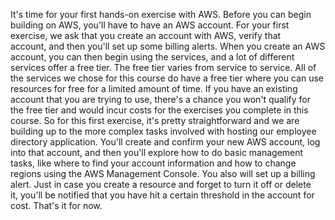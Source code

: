 It's time for your first hands-on exercise with AWS. Before you can begin building on AWS, you'll have to have an AWS account. For your first exercise, we ask that you create an account with AWS, verify that account, and then you'll set up some billing alerts. When you create an AWS account, you can then begin using the services, and a lot of different services offer a free tier. The free tier varies from service to service. All of the services we chose for this course do have a free tier where you can use resources for free for a limited amount of time. If you have an existing account that you are trying to use, there's a chance you won't qualify for the free tier and would incur costs for the exercises you complete in this course. So for this first exercise, it's pretty straightforward and we are building up to the more complex tasks involved with hosting our employee directory application. You'll create and confirm your new AWS account, log into that account, and then you'll explore how to do basic management tasks, like where to find your account information and how to change regions using the AWS Management Console. You also will set up a billing alert. Just in case you create a resource and forget to turn it off or delete it, you'll be notified that you have hit a certain threshold in the account for cost. That's it for now.